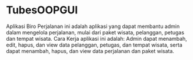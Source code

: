 # TubesOOPGUI
Aplikasi Biro Perjalanan ini adalah aplikasi yang dapat membantu admin dalam mengelola perjalanan, 
mulai dari paket wisata, pelanggan, petugas dan tempat wisata.
Cara Kerja aplikasi ini adalah:
Admin dapat menambah, edit, hapus, dan view data pelanggan, petugas, dan tempat wisata, 
serta dapat menambah, hapus, dan view data perjalanan dan paket wisata.
